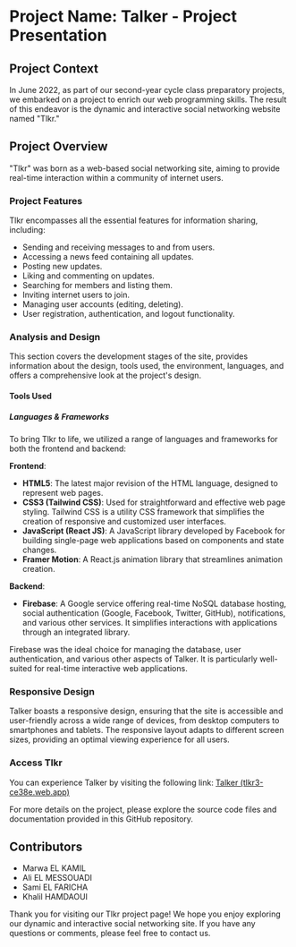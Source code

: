 # Project Name: Talker - Project Presentation

## Project Context

In June 2022, as part of our second-year cycle class preparatory projects, we embarked on a project to enrich our web programming skills. The result of this endeavor is the dynamic and interactive social networking website named "Tlkr."

## Project Overview

"Tlkr" was born as a web-based social networking site, aiming to provide real-time interaction within a community of internet users. 

### Project Features

Tlkr encompasses all the essential features for information sharing, including:

- Sending and receiving messages to and from users.
- Accessing a news feed containing all updates.
- Posting new updates.
- Liking and commenting on updates.
- Searching for members and listing them.
- Inviting internet users to join.
- Managing user accounts (editing, deleting).
- User registration, authentication, and logout functionality.


### Analysis and Design

This section covers the development stages of the site, provides information about the design, tools used, the environment, languages, and offers a comprehensive look at the project's design.

#### Tools Used

##### Languages & Frameworks

To bring Tlkr to life, we utilized a range of languages and frameworks for both the frontend and backend:

**Frontend**:

- **HTML5**: The latest major revision of the HTML language, designed to represent web pages.
- **CSS3 (Tailwind CSS)**: Used for straightforward and effective web page styling. Tailwind CSS is a utility CSS framework that simplifies the creation of responsive and customized user interfaces.
- **JavaScript (React JS)**: A JavaScript library developed by Facebook for building single-page web applications based on components and state changes.
- **Framer Motion**: A React.js animation library that streamlines animation creation.

**Backend**:

- **Firebase**: A Google service offering real-time NoSQL database hosting, social authentication (Google, Facebook, Twitter, GitHub), notifications, and various other services. It simplifies interactions with applications through an integrated library.

Firebase was the ideal choice for managing the database, user authentication, and various other aspects of Talker. It is particularly well-suited for real-time interactive web applications.

### Responsive Design
Talker boasts a responsive design, ensuring that the site is accessible and user-friendly across a wide range of devices, from desktop computers to smartphones and tablets. The responsive layout adapts to different screen sizes, providing an optimal viewing experience for all users.

### Access Tlkr

You can experience Talker by visiting the following link: [Talker (tlkr3-ce38e.web.app)](https://tlkr3-ce38e.web.app)

For more details on the project, please explore the source code files and documentation provided in this GitHub repository.

## Contributors

- Marwa EL KAMIL
- Ali EL MESSOUADI
- Sami EL FARICHA
- Khalil HAMDAOUI

Thank you for visiting our Tlkr project page! We hope you enjoy exploring our dynamic and interactive social networking site. If you have any questions or comments, please feel free to contact us.
